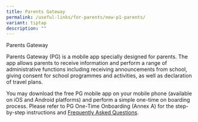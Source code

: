 ```yaml
---
title: Parents Gateway
permalink: /useful-links/for-parents/new-p1-parents/
variant: tiptap
description: ""
---
```

<p>Parents Gateway</p>
<p>Parents Gateway (PG) is a mobile app specially designed for parents. The
app allows parents to receive information and perform a range of administrative
functions including receiving announcements from school, giving consent
for school programmes and activities, as well as declaration of travel
plans.</p>
<p>You may download the free PG mobile app on your mobile phone (available
on iOS and Android platforms) and perform a simple one-time on boarding
process. Please refer to PG One-Time Onboarding (Annex A) for the step-by-step
instructions and <a href="https://ask.gov.sg/parentsgateway" rel="noopener nofollow" target="_blank">Frequently Asked Questions</a>.</p>
<p></p>
